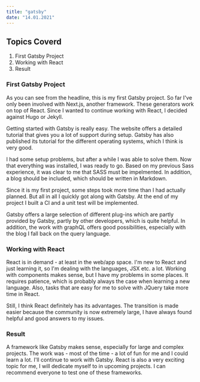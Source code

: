 ```yaml
---
title: "gatsby"
date: "14.01.2021"
---
```


## Topics Coverd

1. First Gatsby Project
2. Working with React
3. Result

### First Gatsby Project
As you can see from the headline, this is my first Gatsby project. So far I've only been involved with Next.js, another framework.
These generators work on top of React. Since I wanted to continue working with React, I decided against Hugo or Jekyll.

Getting started with Gatsby is really easy. The website offers a detailed tutorial that gives you a lot of support during setup.
Gatsby has also published its tutorial for the different operating systems, which I think is very good. 

I had some setup problems, but after a while I was able to solve them. Now that everything was installed, I was ready to go. 
Based on my previous Sass experience, it was clear to me that SASS must be impelmented. In addition, a blog should be included,
which should be written in Markdown.

Since it is my first project, some steps took more time than I had actually planned. But all in all I quickly got along with
Gatsby. At the end of my project I built a CI and a unit test will be implemented.

Gatsby offers a large selection of different plug-ins which are partly provided by Gatsby, partly by other developers,
which is quite helpful. In addition, the work with graphQL offers good possibilities, especially with the blog I fall back on the query language.

### Working with React
React is in demand - at least in the web/app space. I'm new to React and just learning it, so I'm dealing with the languages, JSX etc. a lot.
Working with components makes sense, but I have my problems in some places. 
It requires patience, which is probably always the case when learning a new language. 
Also, tasks that are easy for me to solve with JQuery take more time in React. 

Still, I think React definitely has its advantages. The transition is made easier because the community is now extremely large, 
I have always found helpful and good answers to my issues.

### Result
A framework like Gatsby makes sense, especially for large and complex projects. The work was - most of the time - a lot of fun for me and I could learn a lot. I'll continue to work with Gatsby. React is also a very exciting topic for me, I will dedicate myself to in upcoming projects. I can recommend everyone to test one of these frameworks.